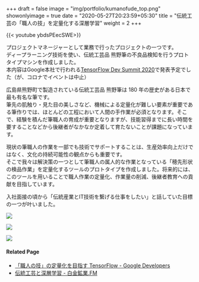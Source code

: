+++
draft = false
image = "img/portfolio/kumanofude_top.png"
showonlyimage = true
date = "2020-05-27T20:23:59+05:30"
title = "伝統工芸の「職人の技」を定量化する深層学習"
weight = 2
+++

<!--more-->
{{< youtube ybdsPEecSWE>}}

プロジェクトマネージャーとして業務で行ったプロジェクトの一つです。  
ディープラーニング技術を使い、伝統工芸品 熊野筆の不良品検知を行うプロトタイプマシンを作成しました。  
本内容はGoogle本社で行われる[TensorFlow Dev Summit 2020](https://www.tensorflow.org/dev-summit)で発表予定でした（が、コロナでイベントは中止）

広島県熊野町で製造されている伝統工芸品 熊野筆は 180 年の歴史がある日本で最も有名な筆です。  
筆先の肌触り・見た目の美しさなど、機械による定量化が難しい要素が重要である筆作りでは、ほとんどの工程において人間の手作業が必須となります。そこで、経験を積んだ筆職人の育成が重要となりますが、技能習得までに長い時間を要することなどから後継者がなかなか定着して育たないことが課題になっています。  

現状の筆職人の作業を一部でも技術でサポートすることは、生産効率向上だけではなく、文化の持続可能性の観点からも重要です。  
そこで我々は解決策の一つとして筆職人の属人的な作業となっている「穂先形状の検品作業」を定量化するツールのプロトタイプを作成しました。将来的には、このツールを用いることで職人作業の定量化、作業量の削減、後継者教育への貢献を目指しています。

入社面接の頃から「伝統産業とIT技術を繋げる仕事をしたい」と話していた目標の一つが叶いました。

![](https://1.bp.blogspot.com/-VfjSPvdvPxc/Xsy5bBN1dAI/AAAAAAAAEMA/4IRlrN0fPtkI7r6IlBKPTvLYBIZmg0CEACLcBGAsYHQ/s1600/Screen%2BShot%2B2020-05-26%2Bat%2B15.38.22.png)

![](https://1.bp.blogspot.com/-fTpldYx2zJc/Xsy14gOdbJI/AAAAAAAAEKg/yFlmTgWPxVUGpm010fIzQZe13i5pwwfXwCLcBGAsYHQ/s1600/pasted%2Bimage%2B0%2B%252812%2529.png)

![](https://1.bp.blogspot.com/-a_FSrnfvycY/Xs3UVRF-JPI/AAAAAAAAENg/lb91jEH8VUYzjkEW9jzcNDa7gPu-1CkEACLcBGAsYHQ/s1600/right_bad_shape2%2B_edited.gif)

#### Related Page
- [「職人の技」の定量化を目指す TensorFlow - Google Developers](https://developers-jp.googleblog.com/2020/05/tensorflow.html)
- [伝統工芸と深層学習 - 白金鉱業.FM](https://shirokane-kougyou.github.io/episode/20)
